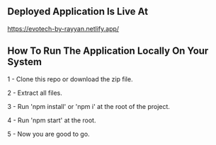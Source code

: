 ## Deployed Application Is Live At

https://evotech-by-rayyan.netlify.app/

## How To Run The Application Locally On Your System

1 - Clone this repo or download the zip file.

2 - Extract all files.

3 - Run 'npm install' or 'npm i' at the root of the project.

4 - Run 'npm start' at the root.

5 - Now you are good to go.
